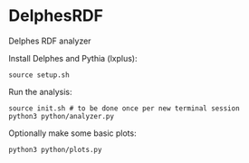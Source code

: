 # DelphesRDF
Delphes RDF analyzer

Install Delphes and Pythia (lxplus):
```
source setup.sh
```


Run the analysis:
```
source init.sh # to be done once per new terminal session
python3 python/analyzer.py
```


Optionally make some basic plots:
```
python3 python/plots.py
```


